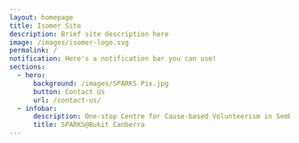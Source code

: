 ```yaml
---
layout: homepage
title: Isomer Site
description: Brief site description here
image: /images/isomer-logo.svg
permalink: /
notification: Here's a notification bar you can use!
sections:
  - hero:
      background: /images/SPARKS Pix.jpg
      button: Contact Us
      url: /contact-us/
  - infobar:
      description: One-stop Centre for Cause-based Volunteerism in Sembawang GRC
      title: SPARKS@Bukit Canberra
---
```

